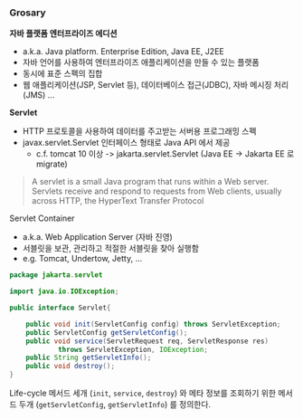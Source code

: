 ### Grosary

**자바 플랫폼 엔터프라이즈 에디션**
- a.k.a. Java platform. Enterprise Edition, Java EE, J2EE
- 자바 언어를 사용하여 엔터프라이즈 애플리케이션을 만들 수 있는 플랫폼
- 동시에 표준 스펙의 집합
- 웹 애플리케이션(JSP, Servlet 등), 데이터베이스 접근(JDBC), 자바 메시징 처리 (JMS) ...

**Servlet**
- HTTP 프로토콜을 사용하여 데이터를 주고받는 서버용 프로그래밍 스펙
- javax.servlet.Servlet 인터페이스 형태로 Java API 에서 제공
	- c.f. tomcat 10 이상 -> jakarta.servlet.Servlet (Java EE -> Jakarta EE 로 migrate)
	
> A servlet is a small Java program that runs within a Web server. Servlets receive and respond to requests from Web clients, usually across HTTP, the HyperText Transfer Protocol

Servlet Container
- a.k.a. Web Application Server (자바 진영)
- 서블릿을 보관, 관리하고 적절한 서블릿을 찾아 실행함
- e.g. Tomcat, Undertow, Jetty, ...


```java
package jakarta.servlet

import java.io.IOException;

public interface Servlet{

	public void init(ServletConfig config) throws ServletException;
	public ServletConfig getServletConfig();
	public void service(ServletRequest req, ServletResponse res)  
	        throws ServletException, IOException;
	public String getServletInfo();
	public void destroy();
}

```

Life-cycle 메서드 세개 (`init`, `service`, `destroy`) 와 메타 정보를 조회하기 위한 메서드 두개 (`getServletConfig`, `getServletInfo`) 를 정의한다.

